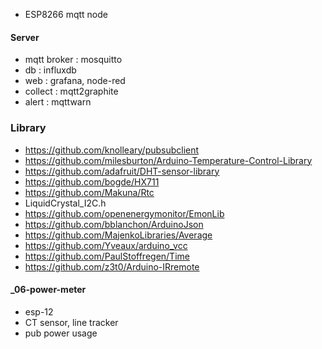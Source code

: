* ESP8266 mqtt node

#### Server ####
- mqtt broker : mosquitto
- db : influxdb
- web : grafana, node-red
- collect : mqtt2graphite
- alert : mqttwarn 


### Library ###
- https://github.com/knolleary/pubsubclient
- https://github.com/milesburton/Arduino-Temperature-Control-Library
- https://github.com/adafruit/DHT-sensor-library
- https://github.com/bogde/HX711
- https://github.com/Makuna/Rtc
- LiquidCrystal_I2C.h
- https://github.com/openenergymonitor/EmonLib
- https://github.com/bblanchon/ArduinoJson
- https://github.com/MajenkoLibraries/Average
- https://github.com/Yveaux/arduino_vcc
- https://github.com/PaulStoffregen/Time
- https://github.com/z3t0/Arduino-IRremote


#### _06-power-meter ####
- esp-12
- CT sensor, line tracker
- pub power usage
